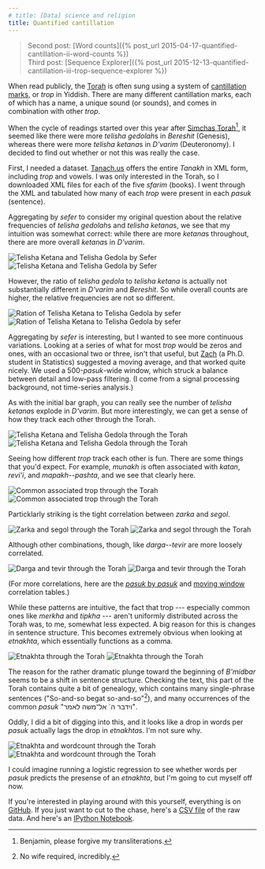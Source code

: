 ```yaml
---
# title: [Data] science and religion
title: Quantified cantillation
---
```


> Second post: [Word counts]({% post_url 2015-04-17-quantified-cantillation-ii-word-counts %})  
> Third post: [Sequence Explorer]({% post_url 2015-12-13-quantified-cantillation-iii-trop-sequence-explorer %})

When read publicly, the [Torah](https://en.wikipedia.org/wiki/Torah) is often sung using a system of [cantillation marks](https://en.wikipedia.org/wiki/Cantillation), or *trop* in Yiddish. There are many different cantillation marks, each of which has a name, a unique sound (or sounds), and comes in combination with other *trop*.

When the cycle of readings started over this year after [Simchas Torah](https://en.wikipedia.org/wiki/Simchat_Torah)[^transliteration], it seemed like there were more *telisha gedolah*s in *Bereshit* (Genesis), whereas there were more *telisha ketana*s in *D'varim* (Deuteronomy). I decided to find out whether or not this was really the case.

First, I needed a dataset. [Tanach.us](http://tanach.us) offers the entire *Tanakh* in XML form, including *trop* and vowels. I was only interested in the Torah, so I downloaded XML files for each of the five *sfarim* (books). I went through the XML and tabulated how many of each *trop* were present in each *pasuk* (sentence).

<!-- To make it easier to work with, I made an object that maps an English transliteration of each *trop* name to its respective unicode character. I then went through each of the five sfarim and tallied how many of each *trop* were in each *pasuk* (sentence). This seemed like a great opportunity to play with Pandas's MultiIndexes, so I structured the data such that each row is indexed by `(sefer, perek, pasuk)` and each column is the name of a *trop*. -->

<!-- As you might expect for count data where most *trop* don't occur every (or even most) *psukim*, the distributions of *trop* occurrence for most *trop* resemble zero-inflated Poisson distributions, although some of the more frequent *trop* look more normal, and extremely common ones like *etnakhta* or *sof pasuk* are left skewed. Because of this, after talking with my friend Zach (a Ph.D. student in Statistics), we decided to stick with a visual analysis for now. -->

<!-- ![Distributions for a common and less common trop] -->

Aggregating by *sefer* to consider my original question about the relative frequencies of *telisha gedolah*s and *telisha ketana*s, we see that my intuition was somewhat correct: while there are more *ketana*s throughout, there are more overall *ketana*s in *D'varim*.

<img src="{{site.baseurl}}/post-uploads/trop/telisha_bar.svg" alt="Telisha Ketana and Telisha Gedola by Sefer" class="svgalt svg">
<img src="{{site.baseurl}}/post-uploads/trop/telisha_bar.png" alt="Telisha Ketana and Telisha Gedola by Sefer" class="svgalt img">


However, the ratio of *telisha gedola* to *telisha ketana* is actually not substantially different in *D'varim* and *Bereshit*. So while overall counts are higher, the relative frequencies are not so different.

<img src="{{site.baseurl}}/post-uploads/trop/telisha_ratios.svg" alt="Ration of Telisha Ketana to Telisha Gedola by sefer" class="svgalt svg">
<img src="{{site.baseurl}}/post-uploads/trop/telisha_ratios.png" alt="Ration of Telisha Ketana to Telisha Gedola by sefer" class="svgalt img">

<!-- relatively more *ketana*s than *gedola*s in the middle of *Dvarim*. -->

Aggregating by *sefer* is interesting, but I wanted to see more continuous variations. Looking at a series of what for most *trop* would be zeros and ones, with an occasional two or three, isn't that useful, but [Zach](https://twitter.com/zseeskin) (a Ph.D. student in Statistics) suggested a moving average, and that worked quite nicely. We used a 500-*pasuk*-wide window, which struck a balance between detail and low-pass filtering. (I come from a signal processing background, not time-series analysis.)

As with the initial bar graph, you can really see the number of *telisha ketana*s explode in *D'varim*. But more interestingly, we can get a sense of how they track each other through the Torah.

<!-- Although I had some initial concerns about whether a mean would be meaningful for such non-normal data, it's essentially just a count of *trop* occurances in a given window normalized by the number of *psukim* in the window. -->


<img src="{{site.baseurl}}/post-uploads/trop/telisha.svg" alt="Telisha Ketana and Telisha Gedola through the Torah" class="svgalt svg">
<img src="{{site.baseurl}}/post-uploads/trop/telisha.png" alt="Telisha Ketana and Telisha Gedola through the Torah" class="svgalt img">

Seeing how different *trop* track each other is fun. There are some things that you'd expect. For example, *munakh* is often associated with *katan*, *revi'i*, and *mapakh*--*pashta*, and we see that clearly here.

<img src="{{site.baseurl}}/post-uploads/trop/common_trop.svg" alt="Common associated trop through the Torah" class="svgalt svg">
<img src="{{site.baseurl}}/post-uploads/trop/common_trop.png" alt="Common associated trop through the Torah" class="svgalt img">

Particklarly striking is the tight correlation between *zarka* and *segol*.

<img src="{{site.baseurl}}/post-uploads/trop/zarkasegol.svg" alt="Zarka and segol through the Torah" class="svgalt svg">
<img src="{{site.baseurl}}/post-uploads/trop/zarkasegol.png" alt="Zarka and segol through the Torah" class="svgalt img">

Although other combinations, though, like *darga*--*tevir* are more loosely correlated.

<img src="{{site.baseurl}}/post-uploads/trop/dargatevir.svg" alt="Darga and tevir through the Torah" class="svgalt svg">
<img src="{{site.baseurl}}/post-uploads/trop/dargatevir.png" alt="Darga and tevir through the Torah" class="svgalt img">

(For more correlations, here are the [*pasuk* by *pasuk*]({{site.baseurl}}/post-uploads/trop/rawcorr.html) and [moving window]({{site.baseurl}}/post-uploads/trop/rollingcorr.html) correlation tables.)

While these patterns are intuitive, the fact that trop --- especially common ones like *merkha* and *tipkha* --- aren't uniformly distributed across the Torah was, to me, somewhat less expected. A big reason for this is changes in sentence structure. This becomes extremely obvious when looking at *etnakhta*, which essentially functions as a comma.

<img src="{{site.baseurl}}/post-uploads/trop/etnakhta.svg" alt="Etnakhta through the Torah" class="svgalt svg">
<img src="{{site.baseurl}}/post-uploads/trop/etnakhta.png" alt="Etnakhta through the Torah" class="svgalt img">

The reason for the rather dramatic plunge toward the beginning of *B'midbar* seems to be a shift in sentence structure. Checking the text, this part of the Torah contains quite a bit of genealogy, which contains many single-phrase sentences ("So-and-so begat so-and-so"[^women]), and many occurrences of the common *pasuk* "<span dir="rtl">וידבר ה` אל־משה לאמר</span>".

Oddly, I did a bit of digging into this, and it looks like a drop in words per *pasuk* actually lags the drop in *etnakhta*s. I'm not sure why.

<img src="{{site.baseurl}}/post-uploads/trop/etnakhtawordcount.svg" alt="Etnakhta and wordcount through the Torah" class="svgalt svg">
<img src="{{site.baseurl}}/post-uploads/trop/etnakhtawordcount.png" alt="Etnakhta and wordcount through the Torah" class="svgalt img">

I could imagine running a logistic regression to see whether words per *pasuk* predicts the presense of an *etnakhta*, but I'm going to cut myself off now.

If you're interested in playing around with this yourself, everything is on [GitHub](https://github.com/Noleli/trop-analysis). If you just want to cut to the chase, here's a [CSV file]({{site.baseurl}}/post-uploads/trop/trop.csv) of the raw data. And here's an [IPython Notebook](http://nbviewer.ipython.org/github/Noleli/trop-analysis/blob/master/Trop%20analysis.ipynb).

[^women]: No wife required, incredibly.

[^transliteration]: Benjamin, please forgive my transliterations.